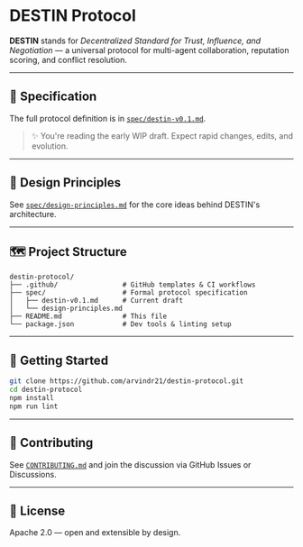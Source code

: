 # DESTIN Protocol

**DESTIN** stands for *Decentralized Standard for Trust, Influence, and Negotiation* — a universal protocol for multi-agent collaboration, reputation scoring, and conflict resolution.

---

## 📘 Specification

The full protocol definition is in [`spec/destin-v0.1.md`](spec/destin-v0.1.md).

> ✨ You're reading the early WIP draft. Expect rapid changes, edits, and evolution.

---

## 🧠 Design Principles

See [`spec/design-principles.md`](spec/design-principles.md) for the core ideas behind DESTIN's architecture.

---

## 🗺 Project Structure

```
destin-protocol/
├── .github/                # GitHub templates & CI workflows
├── spec/                   # Formal protocol specification
│   ├── destin-v0.1.md      # Current draft
│   └── design-principles.md
├── README.md               # This file
└── package.json            # Dev tools & linting setup
```

---

## 🧪 Getting Started

```bash
git clone https://github.com/arvindr21/destin-protocol.git
cd destin-protocol
npm install
npm run lint
```

---

## 🤝 Contributing

See [`CONTRIBUTING.md`](CONTRIBUTING.md) and join the discussion via GitHub Issues or Discussions.

---

## 📜 License

Apache 2.0 — open and extensible by design.
